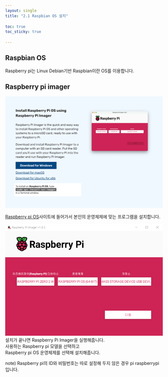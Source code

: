```yaml
---
layout: single
title: "2.1 Raspbian OS 설치"

toc: true
toc_sticky: true

---
```


## Raspbian OS
Raspberry pi는 Linux Debian기반 Raspbian이란 OS를 이용합니다.  


## Raspberry pi imager
[![](/_posts\Rapsberry_car\Chapter.2\CH2.1\1.png)](https://www.raspberrypi.com/software/)

[Raspberry pi OS](https://www.raspberrypi.com/software/)사이트에 들어가서 본인의 운영체제에 맞는 프로그램을 설치합니다.

![](/_posts\Rapsberry_car\Chapter.2\CH2.1\5.png)
설치가 끝나면 Raspberry Pi Imager을 실행해줍니다.  
사용하는 Raspberry pi 모델을 선택하고  
Raspberry pi OS 운영체제를 선택해 설치해줍니다.  





note) Raspberry pi의 ID와 비밀번호는 따로 설정해 두지 않은 경우 pi raspberrypi 입니다.